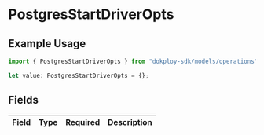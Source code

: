 # PostgresStartDriverOpts

## Example Usage

```typescript
import { PostgresStartDriverOpts } from "dokploy-sdk/models/operations";

let value: PostgresStartDriverOpts = {};
```

## Fields

| Field       | Type        | Required    | Description |
| ----------- | ----------- | ----------- | ----------- |